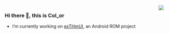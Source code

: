 <img align="right" src="https://github-readme-stats.vercel.app/api?username=color597&show_icons=true&theme=vue&hide_title=true" />

### Hi there 👋, this is Col_or

- I’m currently working on [exTHmUI](https://github.com/exTHmUI), an Android ROM project
